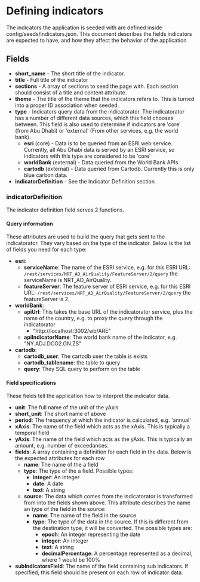 # Defining indicators
The indicators the application is seeded with are defined inside
config/seeds/indicators.json. This document describes the fields indicators are
expected to have, and how they affect the behavior of the application 

## Fields

* **short_name** - The short title of the indicator.
* **title** - Full title of the indicator
* **sections** - A array of sections to seed the page with. Each section should consist of a title and content attribute.
* **theme** - The title of the theme that the indicators refers to. This is turned into a proper ID association when seeded.
* **type** - Indicators query data from the indicatorator. The indicatorator has a number of different data sources, which this field chooses between. This field is also used to determine if indicators are 'core' (from Abu Dhabi) or 'external' (From other services, e.g. the world bank).
  * **esri** (core) - Data is to be queried from an ESRI web service. Currently, all Abu Dhabi data is served by an ESRI service, so indicators with this type are considered to be 'core'
  * **worldBank** (external) - Data queried from the World Bank APIs
  * **cartodb** (external) - Data queried from Cartodb. Currently this is only blue carbon data.
* **indicatorDefinition** - See the Indicator Definition section

### indicatorDefinition
The indicator definition field serves 2 functions.

#### Query information
These attributes are used to build the query that gets sent to the indicatorator. They vary based on the type of the indicator. Below is the list of fields you need for each type:

* **esri**:
  * **serviceName**: The name of the ESRI service, e.g. for this ESRI URL: `/rest/services/NRT_AD_AirQuality/FeatureServer/2/query` the serviceName is  NRT_AD_AirQuality.
  * **featureServer**: The feature server of ESRI service, e.g. for this ESRI URL: `/rest/services/NRT_AD_AirQuality/FeatureServer/2/query` the featureServer is 2.
* **worldBank**:
  * **apiUrl**: This takes the base URL of the indicatorator service, plus the name of the country, e.g. to proxy the query through the indicatorator
    * "http://localhost:3002/wb/ARE"
  * **apiIndicatorName**: The world bank name of the indicator, e.g. "NY.ADJ.DCO2.GN.ZS"
* **cartodb**:
  * **cartodb_user**: The cartodb user the table is exists
  * **cartodb_tablename**: the table to query
  * **query**: They SQL query to perform on the table

#### Field specifications
These fields tell the application how to interpret the indicator data.

* **unit**: The full name of the unit of the yAxis
* **short_unit**: The short name of above
* **period**: The frequency at which the indicator is calculated, e.g. 'annual'
* **xAxis**: The name of the field which acts as the xAxis. This is typically a temporal field
* **yAxis**: The name of the field which acts as the yAxis. This is typically an amount, e.g. number of exceedances.
* **fields**: A array containing a definition for each field in the data. Below is the expected attributes for each row
  * **name**: The name of the a field
  * **type**: The type of the a field. Possible types:
    * **integer**: An integer
    * **date**: A date
    * **text**: A string
  * **source**: The data which comes from the indicatorator is transformed from into the fields shown above. This attribute describes the name an type of the field in the source:
    * **name**: The name of the field in the source
    * **type**: The type of the data in the source. If this is different from the destination type, it will be converted. The possible types are:
      * **epoch**: An integer representing the date
      * **integer**: An integer
      * **text**: A string
      * **decimalPercentage**: A percentage represented as a decimal, where 1 would be 100%
* **subIndicatorsField**: The name of the field containing sub indicators. If specified, this field should be present on each row of indicator data.
